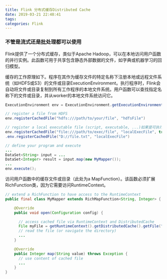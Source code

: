 ```yaml
---
title: Flink 分布式缓存Distributed Cache
date: 2019-03-21 22:48:41
tags:
categories: Flink
---
```



### 不管是流式还是批处理都可以使用
Flink提供了一个分布式缓存，类似于Apache Hadoop，可以在本地访问用户函数的并行实例。此函数可用于共享包含静态外部数据的文件，如字典或机器学习的回归模型。

缓存的工作原理如下。程序在其作为缓存文件的特定名称下注册本地或远程文件系统（如HDFS或S3）的文件或目录ExecutionEnvironment。执行程序时，Flink会自动将文件或目录复制到所有工作程序的本地文件系统。用户函数可以查找指定名称下的文件或目录，并从worker的本地文件系统访问它。


```java
ExecutionEnvironment env = ExecutionEnvironment.getExecutionEnvironment();

// register a file from HDFS
env.registerCachedFile("hdfs:///path/to/your/file", "hdfsFile")

// register a local executable file (script, executable, ...)如果是可执行文件或者脚本，就多一个参数
env.registerCachedFile("file:///path/to/exec/file", "localExecFile", true)
.env.registerCachedFile("D://file.txt", "localExecFile")

// define your program and execute
...
DataSet<String> input = ...
DataSet<Integer> result = input.map(new MyMapper());
...
env.execute();
```



访问用户函数中的缓存文件或目录（此处为a MapFunction）。该函数必须扩展RichFunction类，因为它需要访问RuntimeContext。

```java
// extend a RichFunction to have access to the RuntimeContext
public final class MyMapper extends RichMapFunction<String, Integer> {

    @Override
    public void open(Configuration config) {

      // access cached file via RuntimeContext and DistributedCache
      File myFile = getRuntimeContext().getDistributedCache().getFile("hdfsFile");
      // read the file (or navigate the directory)
      ...
    }

    @Override
    public Integer map(String value) throws Exception {
      // use content of cached file
      ...
    }
}
```

